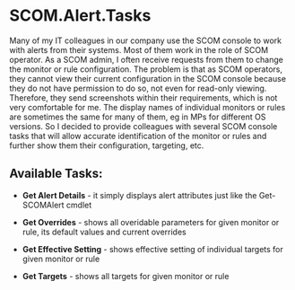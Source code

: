 # SCOM.Alert.Tasks

Many of my IT colleagues in our company use the SCOM console to work with alerts from their systems. Most of them work in the role of SCOM operator. As a SCOM admin, I often receive requests from them to change the monitor or rule configuration. The problem is that as SCOM operators, they cannot view their current configuration in the SCOM console because they do not have permission to do so, not even for read-only viewing. Therefore, they send screenshots within their requirements, which is not very comfortable for me. The display names of individual monitors or rules are sometimes the same for many of them, eg in MPs for different OS versions. So I decided to provide colleagues with several SCOM console tasks that will allow accurate identification of the monitor or rules and further show them their configuration, targeting, etc.

## Available Tasks:

* **Get Alert Details** - it simply displays alert attributes just like the Get-SCOMAlert cmdlet

* **Get Overrides** - shows all overidable parameters for given monitor or rule, its default values and current overrides 

* **Get Effective Setting** - shows effective setting of individual targets for given monitor or rule

* **Get Targets** - shows all targets for given monitor or rule
